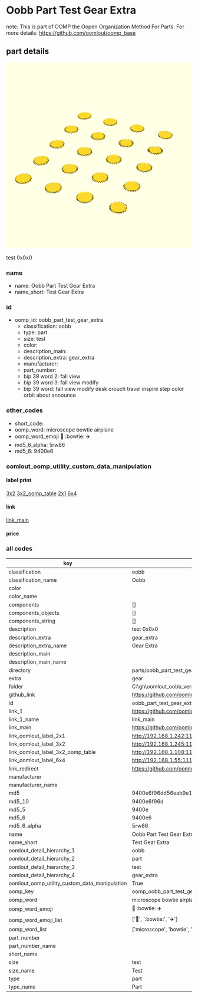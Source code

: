 # Oobb Part Test Gear Extra  

note: This is part of OOMP the Oopen Organization Method For Parts. For more details: https://github.com/oomlout/oomp_base

##  part details
  

[![](3dpr.png)](3dpr.png)

test 0x0x0



### name
* name: Oobb Part Test Gear Extra
* name_short: Test Gear Extra
### id
* oomp_id: oobb_part_test_gear_extra
  * classification: oobb
  * type: part
  * size: test
  * color: 
  * description_main: 
  * description_extra: gear_extra
  * manufacturer: 
  * part_number: 
  * bip 39 word 2: fall view
  * bip 39 word 3: fall view modify
  * bip 39 word: fall view modify desk crouch travel inspire step color orbit about announce

### other_codes
* short_code: 
* oomp_word: microscope bowtie airplane
* oomp_word_emoji :microscope: :bowtie: :airplane:
* md5_6_alpha: 5rw86
* md5_6: 9400e6






### oomlout_oomp_utility_custom_data_manipulation
#### label print
[3x2](http://192.168.1.245:1112/?label=oomp%205rw86)
[3x2_oomp_table](http://192.168.1.108:1112/?label=oomp%205rw86)
[2x1](http://192.168.1.242:1112/?label=oomp%205rw86)
[6x4](http://192.168.1.55:1112/?label=oomp%205rw86)    

#### link

[link_main](https://github.com/oomlout/oomlout_oobb_version_4_generated_parts/tree/main/navigation_oomp/oobb/part/test//gear_extra/part)                              

#### price







### all codes 
| key | value |  
| --- | --- |  
| classification | oobb |  
| classification_name | Oobb |  
| color |  |  
| color_name |  |  
| components | [] |  
| components_objects | [] |  
| components_string | [] |  
| description | test 0x0x0 |  
| description_extra | gear_extra |  
| description_extra_name | Gear Extra |  
| description_main |  |  
| description_main_name |  |  
| directory | parts/oobb_part_test_gear_extra |  
| extra | gear |  
| folder | C:\gh\oomlout_oobb_version_4_generated_parts\parts\oobb_part_test_gear_extra |  
| github_link | https://github.com/oomlout/oomlout_oomp_part_src/tree/main/parts/oobb_part_test_gear_extra |  
| id | oobb_part_test_gear_extra |  
| link_1 | https://github.com/oomlout/oomlout_oobb_version_4_generated_parts/tree/main/navigation_oomp/oobb/part/test//gear_extra/part |  
| link_1_name | link_main |  
| link_main | https://github.com/oomlout/oomlout_oobb_version_4_generated_parts/tree/main/navigation_oomp/oobb/part/test//gear_extra/part |  
| link_oomlout_label_2x1 | http://192.168.1.242:1112/?label=oomp%205rw86 |  
| link_oomlout_label_3x2 | http://192.168.1.245:1112/?label=oomp%205rw86 |  
| link_oomlout_label_3x2_oomp_table | http://192.168.1.108:1112/?label=oomp%205rw86 |  
| link_oomlout_label_6x4 | http://192.168.1.55:1112/?label=oomp%205rw86 |  
| link_redirect | https://github.com/oomlout/oomlout_oobb_version_4_generated_parts/tree/main/parts/oobb_test_ex_gear |  
| manufacturer |  |  
| manufacturer_name |  |  
| md5 | 9400e6f96dd56eab9e1a13bf1d7cfa91 |  
| md5_10 | 9400e6f96d |  
| md5_5 | 9400e |  
| md5_6 | 9400e6 |  
| md5_6_alpha | 5rw86 |  
| name | Oobb Part Test Gear Extra |  
| name_short | Test Gear Extra |  
| oomlout_detail_hierarchy_1 | oobb |  
| oomlout_detail_hierarchy_2 | part |  
| oomlout_detail_hierarchy_3 | test |  
| oomlout_detail_hierarchy_4 | gear_extra |  
| oomlout_oomp_utility_custom_data_manipulation | True |  
| oomp_key | oomp_oobb_part_test_gear_extra |  
| oomp_word | microscope bowtie airplane |  
| oomp_word_emoji | :microscope: :bowtie: :airplane: |  
| oomp_word_emoji_list | [':microscope:', ':bowtie:', ':airplane:'] |  
| oomp_word_list | ['microscope', 'bowtie', 'airplane'] |  
| part_number |  |  
| part_number_name |  |  
| short_name |  |  
| size | test |  
| size_name | Test |  
| type | part |  
| type_name | Part |  
